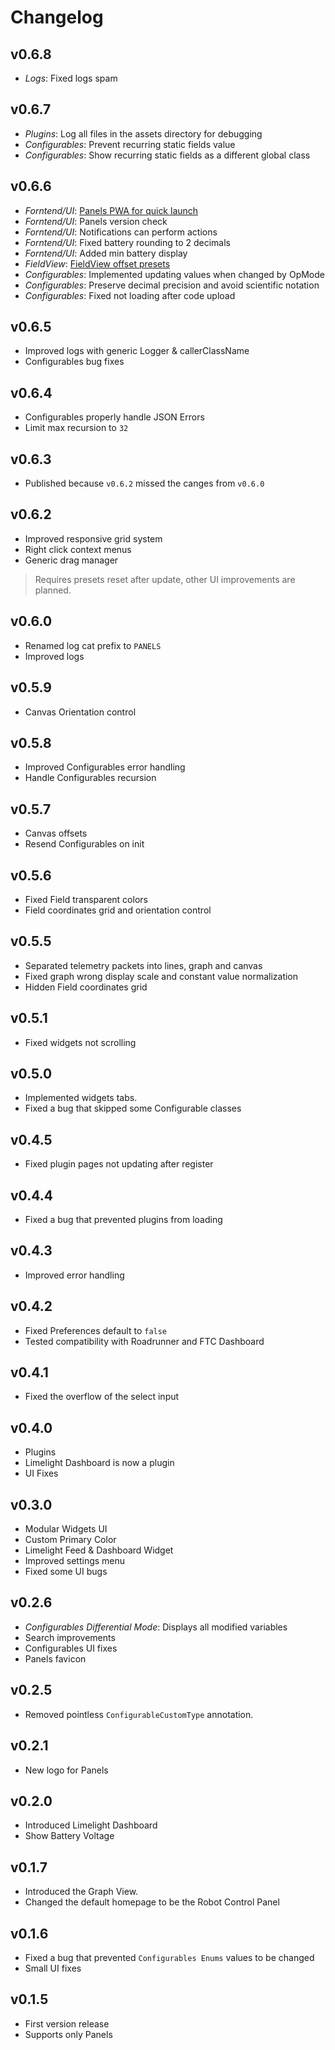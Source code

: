 # Changelog

## v0.6.8
- *Logs*: Fixed logs spam

## v0.6.7
- *Plugins*: Log all files in the assets directory for debugging
- *Configurables*: Prevent recurring static fields value
- *Configurables*: Show recurring static fields as a different global class

## v0.6.6
- *Forntend/UI*: [Panels PWA for quick launch](/docs/panels/overview/)
- *Forntend/UI*: Panels version check
- *Forntend/UI*: Notifications can perform actions
- *Forntend/UI*: Fixed battery rounding to 2 decimals
- *Forntend/UI*: Added min battery display
- *FieldView*: [FieldView offset presets](/docs/panels/fieldview/)
- *Configurables*: Implemented updating values when changed by OpMode
- *Configurables*: Preserve decimal precision and avoid scientific notation
- *Configurables*: Fixed not loading after code upload

## v0.6.5
- Improved logs with generic Logger & callerClassName
- Configurables bug fixes

## v0.6.4
- Configurables properly handle JSON Errors
- Limit max recursion to `32`

## v0.6.3
- Published because `v0.6.2` missed the canges from `v0.6.0`

## v0.6.2
- Improved responsive grid system
- Right click context menus
- Generic drag manager
> Requires presets reset after update, other UI improvements are planned.

## v0.6.0
- Renamed log cat prefix to `PANELS`
- Improved logs

## v0.5.9
- Canvas Orientation control

## v0.5.8
- Improved Configurables error handling
- Handle Configurables recursion

## v0.5.7
- Canvas offsets
- Resend Configurables on init

## v0.5.6
- Fixed Field transparent colors
- Field coordinates grid and orientation control

## v0.5.5
- Separated telemetry packets into lines, graph and canvas
- Fixed graph wrong display scale and constant value normalization
- Hidden Field coordinates grid

## v0.5.1
- Fixed widgets not scrolling

## v0.5.0
- Implemented widgets tabs.
- Fixed a bug that skipped some Configurable classes

## v0.4.5
- Fixed plugin pages not updating after register

## v0.4.4
- Fixed a bug that prevented plugins from loading

## v0.4.3
- Improved error handling

## v0.4.2
- Fixed Preferences default to `false`
- Tested compatibility with Roadrunner and FTC Dashboard

## v0.4.1
- Fixed the overflow of the select input

## v0.4.0
- Plugins
- Limelight Dashboard is now a plugin
- UI Fixes

## v0.3.0
- Modular Widgets UI
- Custom Primary Color
- Limelight Feed & Dashboard Widget
- Improved settings menu
- Fixed some UI bugs

## v0.2.6
- *Configurables Differential Mode*: Displays all modified variables
- Search improvements
- Configurables UI fixes
- Panels favicon

## v0.2.5
- Removed pointless `ConfigurableCustomType` annotation.

## v0.2.1
- New logo for Panels

## v0.2.0
- Introduced Limelight Dashboard
- Show Battery Voltage

## v0.1.7
- Introduced the Graph View.
- Changed the default homepage to be the Robot Control Panel

## v0.1.6
- Fixed a bug that prevented `Configurables Enums` values to be changed
- Small UI fixes

## v0.1.5
- First version release
- Supports only Panels
